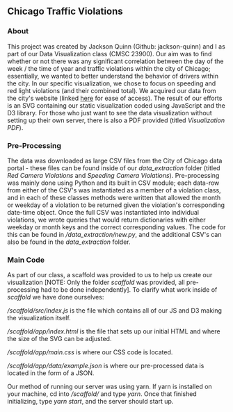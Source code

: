 ## Chicago Traffic Violations

### About
This project was created by Jackson Quinn (Github: jackson-quinn) and I as part of our Data Visualization class (CMSC 23900). Our aim was to find whether or not there was any significant correlation between the day of the week / the time of year and traffic violations within the city of Chicago; essentially, we wanted to better understand the behavior of drivers within the city. In our specific visualization, we chose to focus on speeding and red light violations (and their combined total). We acquired our data from the city's website (linked [here](https://data.cityofchicago.org/Transportation) for ease of access). The result of our efforts is an SVG containing our static visualization coded using JavaScript and the D3 library. For those who just want to see the data visualization without setting up their own server, there is also a PDF provided (titled *Visualization PDF*).

### Pre-Processing
The data was downloaded as large CSV files from the City of Chicago data portal - these files can be found inside of our *data_extraction* folder (titled *Red Camera Violations* and *Speeding Camera Violations*). Pre-processing was mainly done using Python and its built in CSV module; each data-row from either of the CSV's was instantiated as a member of a violation class, and in each of these classes methods were written that allowed the month or weekday of a violation to be returned given the violation's corresponding date-time object. Once the full CSV was instantiated into individual violations, we wrote queries that would return dictionaries with either weekday or month keys and the correct corresponding values. The code for this can be found in */data_extraction/new.py*, and the additional CSV's can also be found in the *data_extraction* folder.

### Main Code
As part of our class, a scaffold was provided to us to help us create our visualization [NOTE: Only the folder *scaffold* was provided, all pre-processing had to be done independently]. To clarify what work inside of *scaffold* we have done ourselves:

*/scaffold/src/index.js* is the file which contains all of our JS and D3 making the visualization itself.

*/scaffold/app/index.html* is the file that sets up our initial HTML and where the size of the SVG can be adjusted.

*/scaffold/app/main.css* is where our CSS code is located.

*/scaffold/app/data/example.json* is where our pre-processed data is located in the form of a JSON.

Our method of running our server was using yarn. If yarn is installed on your machine, cd into */scaffold/* and type *yarn*. Once that finished initializing, type *yarn start*, and the server should start up.